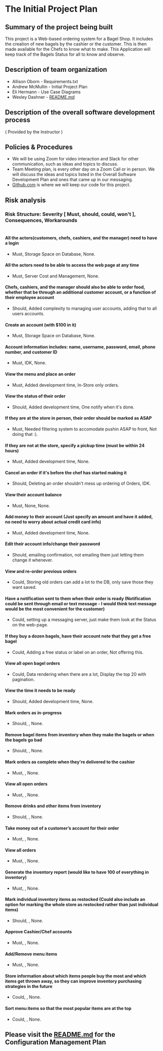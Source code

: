 # The Initial Project Plan

## Summary of the project being built
This project is a Web-based ordering system for a Bagel Shop. It includes the creation of new bagels by the cashier or the customer. This is then made available for the Chefs to know what to make. This Application will keep track of the Bagels Status for all to know and observe.

## Description of team organization
+ Allison Oborn - Requirements.txt
+ Andrew McMullin - Initial Project Plan
+ Eli Hermann - Use Case Diagrams
+ Wesley Dashner - [ README.md ](../README.md)

## Description of the overall software development process
( Provided by the Instructor )

## Policies & Procedures
+ We will be using Zoom for video interaction and Slack for other communication, such as ideas and topics to discuss. 
+ Team Meeting plan, is every other day on a Zoom Call or in person. We will discuss the ideas and topics listed in the Overall Software Development Plan and ones that came up in our messaging.
+ [Github.com](https://github.com/allieoborn/BagelBunch) is where we will keep our code for this project.

## Risk analysis
### Risk Structure: Severity  [ Must, should, could, won't ], Consequences,  Workarounds
#
#### All the actors(customers, chefs, cashiers, and the manager) need to have a login
+ Must, Storage Space on Database, None.
#### All the actors need to be able to access the web page at any time
+ Must, Server Cost and Management, None.
#### Chefs, cashiers, and the manager should also be able to order food, whether that be through an additional customer account, or a function of their employee account
+ Should, Added complexity to managing user accounts, adding that to all users accounts.
#### Create an account (with $100 in it)
+ Must, Storage Space on Database, None.
#### Account information includes: name, username, password, email, phone number, and customer ID
+ Must, IDK, None.
#### View the menu and place an order
+ Must, Added development time, In-Store only orders.
#### View the status of their order
+ Should, Added development time, One notify when it's done.
#### If they are at the store in person, their order should be marked as ASAP
+ Must, Needed filtering system to accomodate pushin ASAP to front, Not doing that :).
#### If they are not at the store, specify a pickup time (must be within 24 hours)
+ Must, Added development time, None.
#### Cancel an order if it's before the chef has started making it
+ Should, Deleting an order shouldn't mess up ordering of Orders, IDK.
#### View their account balance
+ Must, None, None.
#### Add money to their account (Just specify an amount and have it added, no need to worry about actual credit card info)
+ Must, Added development time, None.
#### Edit their account info/change their password
+ Should, emailing confirmation, not emailing them just letting them change it whenever.
#### View and re-order previous orders
+ Could, Storing old orders can add a lot to the DB, only save those they want saved.
#### Have a notification sent to them when their order is ready (Notification could be sent through email or text message - I would think text message would be the most convenient for the customer)
+ Could, setting up a messaging server, just make them look at the Status on the web-page.
#### If they buy a dozen bagels, have their account note that they get a free bagel
+ Could, Adding a free status or label on an order, Not offering this.
#### View all open bagel orders
+ Could, Data rendering when there are a lot, Display the top 20 with pagination.
#### View the time it needs to be ready
+ Should, Added development time, None.
#### Mark orders as in-progress
+ Should, , None.
#### Remove bagel items from inventory when they make the bagels or when the bagels go bad
+ Should, , None.
#### Mark orders as complete when they're delivered to the cashier
+ Must, , None.
#### View all open orders
+ Must, , None.
#### Remove drinks and other items from inventory
+ Should, , None.
#### Take money out of a customer’s account for their order
+ Must, , None.
#### View all orders
+ Must, , None.
#### Generate the inventory report (would like to have 100 of everything in inventory)
+ Must, , None.
#### Mark individual inventory items as restocked (Could also include an option for marking the whole store as restocked rather than just individual items)
+ Should, , None.
#### Approve Cashier/Chef accounts
+ Must, , None.
#### Add/Remove menu items
+ Must, , None.
#### Store information about which items people buy the most and which items get thrown away, so they can improve inventory purchasing strategies in the future
+ Could, , None.
#### Sort menu items so that the most popular items are at the top
+ Could, , None.


## Please visit the [README.md](../README.md) for the Configuration Management Plan
